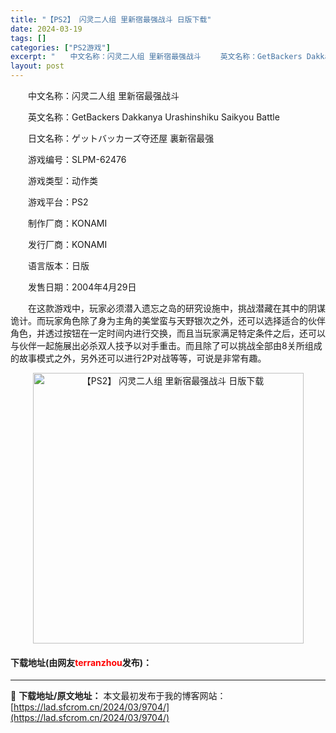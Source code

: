 ```yaml
---
title: "【PS2】 闪灵二人组 里新宿最强战斗 日版下载"
date: 2024-03-19
tags: []
categories: ["PS2游戏"]
excerpt: "　　中文名称：闪灵二人组 里新宿最强战斗 　　英文名称：GetBackers Dakkanya Urashinshiku Saikyou Battle 　　日文名称：ゲットバッカーズ夺还屋 裏新宿最强 　　游戏编号：SLPM-62476 　　游戏类型：动作类 　　游戏平台：PS2 　　制作厂商：KO&hellip;"
layout: post
---
```


 <p>　　中文名称：闪灵二人组 里新宿最强战斗</p> <p>　　英文名称：GetBackers Dakkanya Urashinshiku Saikyou Battle</p> <p>　　日文名称：ゲットバッカーズ夺还屋 裏新宿最强</p> <p>　　游戏编号：SLPM-62476</p> <p>　　游戏类型：动作类</p> <p>　　游戏平台：PS2</p> <p>　　制作厂商：KONAMI</p> <p>　　发行厂商：KONAMI</p> <p>　　语言版本：日版</p> <p>　　发售日期：2004年4月29日</p> <p>　　在这款游戏中，玩家必须潜入遗忘之岛的研究设施中，挑战潜藏在其中的阴谋诡计。而玩家角色除了身为主角的美堂蛮与天野银次之外，还可以选择适合的伙伴角色，并透过按钮在一定时间内进行交换，而且当玩家满足特定条件之后，还可以与伙伴一起施展出必杀双人技予以对手重击。而且除了可以挑战全部由8关所组成的故事模式之外，另外还可以进行2P对战等等，可说是非常有趣。</p> <p align="center"><img align="" border="0" src="https://lad.sfcrom.cn/wp-content/uploads/2024/03/20240319_65f99802d2cfb.jpg" width="433" alt="【PS2】 闪灵二人组 里新宿最强战斗 日版下载" /></p> <p><h4>下载地址(由网友<font color="red">terranzhou</font>发布)：</h4></p> 

---
📖 **下载地址/原文地址：** 本文最初发布于我的博客网站：[https://lad.sfcrom.cn/2024/03/9704/](https://lad.sfcrom.cn/2024/03/9704/)
